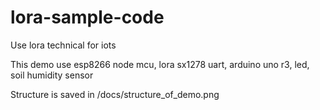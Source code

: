 # lora-sample-code
Use lora technical for iots

This demo use esp8266 node mcu, lora sx1278 uart, arduino uno r3, led, soil humidity sensor

Structure is saved in /docs/structure_of_demo.png
